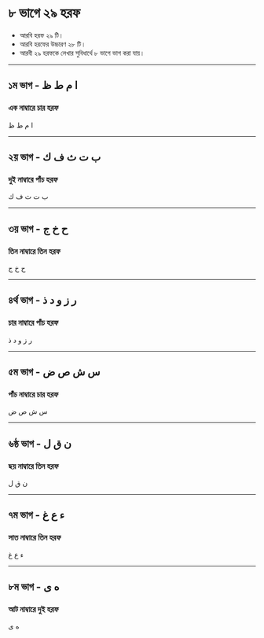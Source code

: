 # ৮ ভাগে ২৯ হরফ
* আরবি হরফ ২৯ টি।
* আরবি হরফের উচ্চারণ ২৮ টি।
* আরবী ২৯ হরফকে লেখার সুবিধার্থে ৮ ভাগে ভাগ করা যায়।

---

## ১ম ভাগ - ا م ط ظ
### এক নাম্বারে চার হরফ
ا م ط ظ

---

## ২য় ভাগ - ب ت ث ف ك
### দুই নাম্বারে পাঁচ হরফ
ب ت ث ف ك

---

## ৩য় ভাগ - ح خ ج
### তিন নাম্বারে তিন হরফ
ح خ ج

---

## ৪র্থ ভাগ - ر ز و د ذ
### চার নাম্বারে পাঁচ হরফ
ر ز و د ذ

---

## ৫ম ভাগ - س ش ص ض
### পাঁচ নাম্বারে চার হরফ
س ش ص ض

---

## ৬ষ্ঠ ভাগ - ن ق ل
### ছয় নাম্বারে তিন হরফ
ن ق ل

---

## ৭ম ভাগ - ء ع غ
### সাত নাম্বারে তিন হরফ
ء ع غ

---

## ৮ম ভাগ - ه ی
### আট নাম্বারে দুই হরফ
ه ی